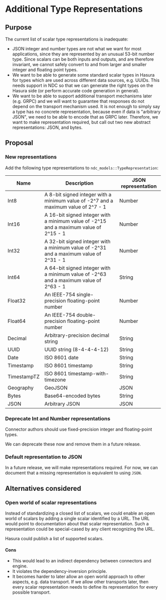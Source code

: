 # Additional Type Representations

## Purpose

The current list of scalar type representations is inadequate:

- JSON integer and number types are not what we want for most applications, since they are represented by an unusual 53-bit number type. Since scalars can be both inputs and outputs, and are therefore invariant, we cannot safely convert to and from larger and smaller integer and floating point types.
- We want to be able to generate some standard scalar types in Hasura for types which are used across different data sources, e.g. UUIDs. This needs support in NDC so that we can generate the right types on the Hasura side (or perform accurate code generation in general).
- We want to be able to support additional transport mechanisms later (e.g. GRPC) and we will want to guarantee that responses do not depend on the transport mechanism used. It is not enough to simply say a type has no concrete representation, because even if data is "arbitrary JSON", we need to be able to encode that as GRPC later. Therefore, we want to make representation required, but call out two new abstract representations: JSON, and bytes.

## Proposal

### New representations

Add the following type representations to `ndc_models::TypeRepresentation`:

|Name|Description|JSON representation|
|-|-|-|
| Int8 | A 8-bit signed integer with a minimum value of -2^7 and a maximum value of 2^7 - 1 | Number |
| Int16 | A 16-bit signed integer with a minimum value of -2^15 and a maximum value of 2^15 - 1 | Number |
| Int32 | A 32-bit signed integer with a minimum value of -2^31 and a maximum value of 2^31 - 1 | Number |
| Int64 | A 64-bit signed integer with a minimum value of -2^63 and a maximum value of 2^63 - 1 | String |
| Float32 | An IEEE-754 single-precision floating-point number | Number |
| Float64 | An IEEE-754 double-precision floating-point number | Number |
| Decimal | Arbitrary-precision decimal string | String |
| UUID | UUID string (8-4-4-4-12) | String |
| Date | ISO 8601 date | String |
| Timestamp | ISO 8601 timestamp | String |
| TimestampTZ | ISO 8601 timestamp-with-timezone | String |
| Geography | GeoJSON | JSON |
| Bytes | Base64-encoded bytes | String |
| JSON | Arbitrary JSON | JSON |

### Deprecate Int and Number representations

Connector authors should use fixed-precision integer and floating-point types.

We can deprecate these now and remove them in a future release.

### Default representation to JSON

In a future release, we will make representations required. For now, we can document that a missing representation is equivalent to using `JSON`.

## Alternatives considered

### Open world of scalar representations

Instead of standardizing a closed list of scalars, we could enable an open world of scalars by adding a single scalar identified by a URL. The URL would point to documentation about that scalar representation. Such a representation could be special-cased by any client recognizing the URL.

Hasura could publish a list of supported scalars.

#### Cons

- This would lead to an indirect dependency between connectors and engine.
- It violates the dependency-inversion principle.
- It becomes harder to later allow an open world approach to other aspects, e.g. data transport. If we allow other transports later, then every scalar representation needs to define its representation for every possible transport.